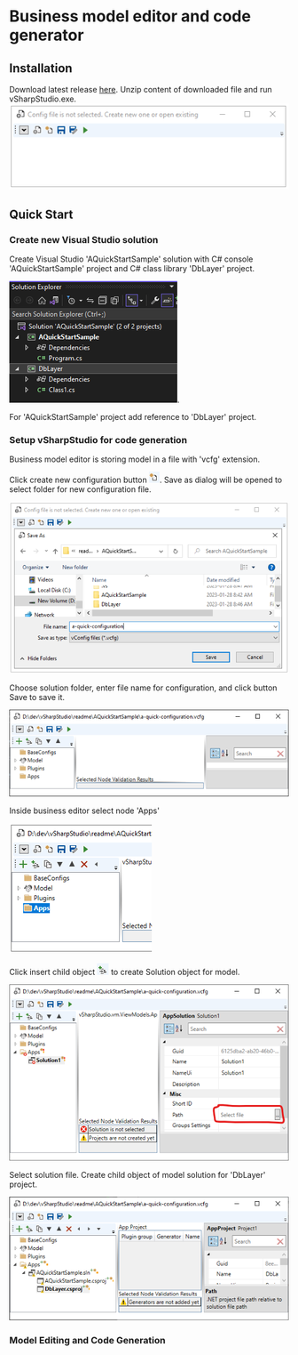 # Business model editor and code generator
## Installation

Download latest release [here](https://github.com/vladriabtsev/vSharpStudio/releases). 
Unzip content of downloaded file and run vSharpStudio.exe.
![vSharpStudio initial screen](readme/images/install-first-start.png)

## Quick Start

### Create new Visual Studio solution

Create Visual Studio 'AQuickStartSample' solution with C# console 'AQuickStartSample' 
project and C# class library 'DbLayer' project.

![Initial sample solution](readme/images/sample-solution1.png).

For 'AQuickStartSample' project add reference to 'DbLayer' project.

### Setup vSharpStudio for code generation

Business model editor is storing model in a file with 'vcfg' extension.

Click create new configuration button ![Create new configuration](readme/images/button-new-configuration.png).
Save as dialog will be opened to select folder for new configuration file.

![vSharpStudio initial screen](readme/images/save-configuration-dialog.png)

Choose solution folder, enter file name for configuration, and click button Save to save it.

![vSharpStudio initial screen](readme/images/configuration-editor-empty.png)

Inside business editor select node 'Apps'

![vSharpStudio initial screen](readme/images/configuration-app-empty.png)

Click insert child object ![Create new configuration](readme/images/model-add-child.png) to create Solution object for model. 

![vSharpStudio initial screen](readme/images/configuration-solution-empty.png)

Select solution file. Create child object of model solution for 'DbLayer' project.

![vSharpStudio initial screen](readme/images/configuration-app-sol-prj-gen.png)

### Model Editing and Code Generation

